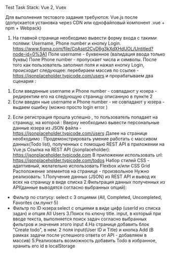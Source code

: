 Test Task
Stack: Vue 2, Vuex

Для выполнения тестового задания требуются: Vue.js после (допускается установка через CDN или однофайловый компонент .vue + npm + Webpack)
1) На главной странице необходимо вывести форму входа с такими полями: Username, Phone number и кнопку Login.
https://www.figma.com/file/CoAspt2CyD6g3kXdXHdUOL/Untitled?node-id=0%3A1
Поле username - буквенное (валидация ввода только буквы)
Поле Phone number - пропускает числа и символы.
После того как пользователь заполнил поля и нажал кнопку Login, происходит следующее: перебираем массив по ссылке - https://jsonplaceholder.typicode.com/users и прорабатываем два сценария :
1. Если введенные username и Phone number - совпадают у юзера - редиректим его на следующую страницу описанную в пункте 2
2. Если введен ные username и Phone number - не совпадают у юзера - выдаем ошибку (можно просто login error )
2) Если регистрация прошла успешно , то пользователь попадает на страницу, на которой : Вверху необходимо вывести персональные данные юзера из JSON файла - https://jsonplaceholder.typicode.com/users
Далее на странице необходимо :
Продемонстрировать умение работать с массивом данных(Todo list), полученных с помощью REST API в приложении на Vue.js
Ссылка на REST API (jsonplaceholder): https://jsonplaceholder.typicode.com
В приложении использовать url: https://jsonplaceholder.typicode.com/todos
Набор стилей CSS - адаптивный, желательно использовать Flexbox и/или CSS Grid Расположение элементов на странице - произвольное
Нужно реализовать:
1.Получение данных (JSON) из REST API и вывод их всех на страницу в виде списка 2.Фильтрация данных полученных из API(данные выводятся согласно выбранных опций):
- Фильтр по статусу: select с 3 опциями (All, Completed, Uncompleted, Favorites cм.пункт 5)
- Фильтр по ID юзера:select с опциями в виде цифр (userId из списка задач) и опция All Users
3.Поиск по ключу title. input, в который при вводе текста, выполняется поиск задач согласно выбранных фильтров и значения этого input
4.На странице добавить блок "Create todo", в нем: 2 поля input(User ID и Title) и кнопка Add (В рамках задачи после успешного ответа от API - добавляем в массив)
5.Реализовать возможность добавить Todo в избранное, хранить его id в localStorage
